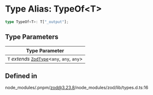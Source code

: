 # Type Alias: TypeOf\<T\>

```ts
type TypeOf<T>: T["_output"];
```

## Type Parameters

| Type Parameter |
| ------ |
| `T` *extends* [`ZodType`](../classes/ZodType.md)\<`any`, `any`, `any`\> |

## Defined in

node\_modules/.pnpm/zod@3.23.8/node\_modules/zod/lib/types.d.ts:16
